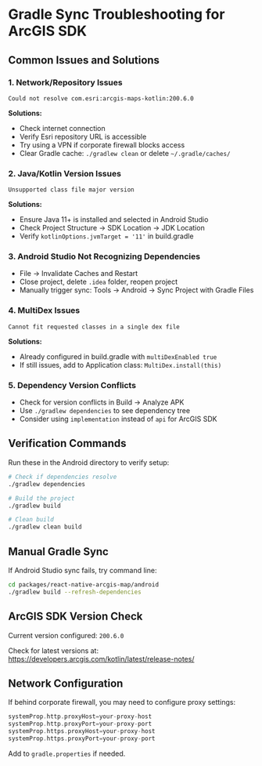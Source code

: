 # Gradle Sync Troubleshooting for ArcGIS SDK

## Common Issues and Solutions

### 1. **Network/Repository Issues**

```
Could not resolve com.esri:arcgis-maps-kotlin:200.6.0
```

**Solutions:**

- Check internet connection
- Verify Esri repository URL is accessible
- Try using a VPN if corporate firewall blocks access
- Clear Gradle cache: `./gradlew clean` or delete `~/.gradle/caches/`

### 2. **Java/Kotlin Version Issues**

```
Unsupported class file major version
```

**Solutions:**

- Ensure Java 11+ is installed and selected in Android Studio
- Check Project Structure → SDK Location → JDK Location
- Verify `kotlinOptions.jvmTarget = '11'` in build.gradle

### 3. **Android Studio Not Recognizing Dependencies**

- File → Invalidate Caches and Restart
- Close project, delete `.idea` folder, reopen project
- Manually trigger sync: Tools → Android → Sync Project with Gradle Files

### 4. **MultiDex Issues**

```
Cannot fit requested classes in a single dex file
```

**Solutions:**

- Already configured in build.gradle with `multiDexEnabled true`
- If still issues, add to Application class: `MultiDex.install(this)`

### 5. **Dependency Version Conflicts**

- Check for version conflicts in Build → Analyze APK
- Use `./gradlew dependencies` to see dependency tree
- Consider using `implementation` instead of `api` for ArcGIS SDK

## Verification Commands

Run these in the Android directory to verify setup:

```bash
# Check if dependencies resolve
./gradlew dependencies

# Build the project
./gradlew build

# Clean build
./gradlew clean build
```

## Manual Gradle Sync

If Android Studio sync fails, try command line:

```bash
cd packages/react-native-arcgis-map/android
./gradlew build --refresh-dependencies
```

## ArcGIS SDK Version Check

Current version configured: `200.6.0`

Check for latest versions at:
https://developers.arcgis.com/kotlin/latest/release-notes/

## Network Configuration

If behind corporate firewall, you may need to configure proxy settings:

```gradle
systemProp.http.proxyHost=your-proxy-host
systemProp.http.proxyPort=your-proxy-port
systemProp.https.proxyHost=your-proxy-host
systemProp.https.proxyPort=your-proxy-port
```

Add to `gradle.properties` if needed.

